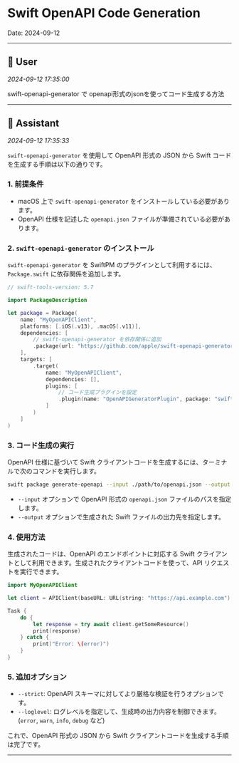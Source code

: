 # Swift OpenAPI Code Generation

Date: 2024-09-12

---

## 👤 User
*2024-09-12 17:35:00*

swift-openapi-generator で openapi形式のjsonを使ってコード生成する方法

---

## 🤖 Assistant
*2024-09-12 17:35:33*

`swift-openapi-generator` を使用して OpenAPI 形式の JSON から Swift コードを生成する手順は以下の通りです。

### 1. 前提条件
- macOS 上で `swift-openapi-generator` をインストールしている必要があります。
- OpenAPI 仕様を記述した `openapi.json` ファイルが準備されている必要があります。

### 2. `swift-openapi-generator` のインストール

`swift-openapi-generator` を SwiftPM のプラグインとして利用するには、`Package.swift` に依存関係を追加します。

```swift
// swift-tools-version: 5.7

import PackageDescription

let package = Package(
    name: "MyOpenAPIClient",
    platforms: [.iOS(.v13), .macOS(.v11)],
    dependencies: [
        // swift-openapi-generator を依存関係に追加
        .package(url: "https://github.com/apple/swift-openapi-generator", from: "1.0.0"),
    ],
    targets: [
        .target(
            name: "MyOpenAPIClient",
            dependencies: [],
            plugins: [
                // コード生成プラグインを設定
                .plugin(name: "OpenAPIGeneratorPlugin", package: "swift-openapi-generator")
            ]
        )
    ]
)
```

### 3. コード生成の実行

OpenAPI 仕様に基づいて Swift クライアントコードを生成するには、ターミナルで次のコマンドを実行します。

```bash
swift package generate-openapi --input ./path/to/openapi.json --output ./Sources/MyOpenAPIClient
```

- `--input` オプションで OpenAPI 形式の `openapi.json` ファイルのパスを指定します。
- `--output` オプションで生成された Swift ファイルの出力先を指定します。

### 4. 使用方法

生成されたコードは、OpenAPI のエンドポイントに対応する Swift クライアントとして利用できます。生成されたクライアントコードを使って、API リクエストを実行できます。

```swift
import MyOpenAPIClient

let client = APIClient(baseURL: URL(string: "https://api.example.com")!)

Task {
    do {
        let response = try await client.getSomeResource()
        print(response)
    } catch {
        print("Error: \(error)")
    }
}
```

### 5. 追加オプション

- `--strict`: OpenAPI スキーマに対してより厳格な検証を行うオプションです。
- `--loglevel`: ログレベルを指定して、生成時の出力内容を制御できます。 (`error`, `warn`, `info`, `debug` など)

これで、OpenAPI 形式の JSON から Swift クライアントコードを生成する手順は完了です。

---

